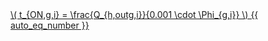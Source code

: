 <a href="/eco2_guide_center/1.%20ECO2%20Logic%20Guide/Hee1_Equation_List.html" class="equation-link" target="_blank" rel="noopener noreferrer">
  \( t_{ON,g,i} = \frac{Q_{h,outg,i}}{0.001 \cdot \Phi_{g,i}} \) {{ auto_eq_number }}
</a>
